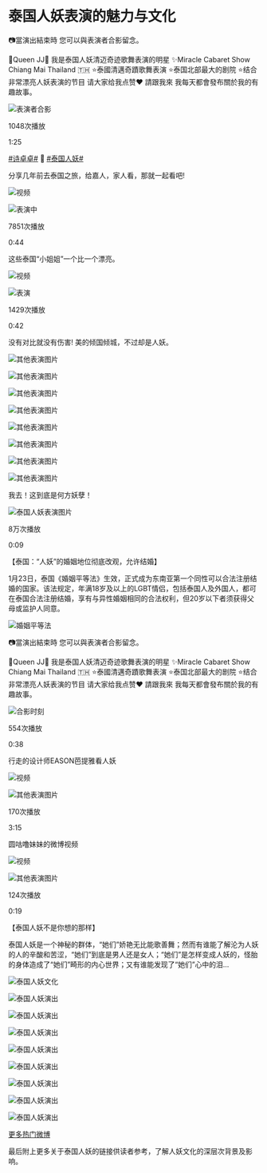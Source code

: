 # 泰国人妖表演的魅力与文化

📷當演出結束時 您可以與表演者合影留念。 

👑Queen JJ👑 我是泰国人妖清迈奇迹歌舞表演的明星 ✨Miracle Cabaret Show Chiang Mai Thailand 🇹🇭 ⭐泰國清邁奇蹟歌舞表演 ⭐泰国北部最大的剧院 ⭐结合非常漂亮人妖表演的节目 请大家给我点赞❤️ 請跟我來 我每天都會發布關於我的有趣故事。 

![表演者合影](https://wx1.sinaimg.cn/orj480/005Ca1D9ly1hwnexkepndj30u01hcgo9.jpg)

1048次播放

1:25

[#诗卓卓#](https://m.weibo.cn/search?containerid=231522type%3D1%26t%3D10%26q%3D%23%E8%AF%97%E5%8D%93%E5%8D%93%23) 🍃 [#泰国人妖#](https://m.weibo.cn/search?containerid=231522type%3D1%26t%3D10%26q%3D%23%E6%B3%B0%E5%9B%BD%E4%BA%BA%E5%A6%96%23)

分享几年前去泰国之旅，给嘉人，家人看，那就一起看吧! 

![视频](https://h5.sinaimg.cn/upload/2015/09/25/3/timeline_card_small_video_default.png)

![表演中](https://wx3.sinaimg.cn/orj480/006kjRxKgy1h4czmxepanj30k00b975r.jpg)

7851次播放

0:44

这些泰国“小姐姐”一个比一个漂亮。 

![视频](https://h5.sinaimg.cn/upload/2015/09/25/3/timeline_card_small_video_default.png)

![表演](https://wx3.sinaimg.cn/orj480/006o1re3gy1h7jzhqpj6yj30u01hcjxd.jpg)

1429次播放

0:42

没有对比就没有伤害! 美的倾国倾城，不过却是人妖。

![其他表演图片](https://wx2.sinaimg.cn/orj360/cb01d6bagy1fqo5vqa7gej21001s07ix.jpg)

![其他表演图片](https://wx1.sinaimg.cn/orj360/cb01d6bagy1fqo5vslwgej20y019ck9k.jpg)

![其他表演图片](https://wx1.sinaimg.cn/orj360/cb01d6bagy1fqo5vry6dwj21001s0x4s.jpg)

![其他表演图片](https://wx4.sinaimg.cn/orj360/cb01d6bagy1fqo5vrr1uij21001s0h97.jpg)

![其他表演图片](https://wx3.sinaimg.cn/orj360/cb01d6bagy1fqo5vqur9ij20y019cas6.jpg)

![其他表演图片](https://wx3.sinaimg.cn/orj360/cb01d6bagy1fqo5vrhd9bj21001s0h96.jpg)

![其他表演图片](https://wx3.sinaimg.cn/orj360/cb01d6bagy1fqo5vrnu6cj21001s01f7.jpg)

![其他表演图片](https://wx2.sinaimg.cn/orj360/cb01d6bagy1fqo5vsl0sxj20y019c18f.jpg)

我去！这到底是何方妖孽！ 

![泰国人妖表演图片](https://wx2.sinaimg.cn/large/bfae15cely1ffaox2rdbvj20dc0ngmyv.jpg)

8万次播放

0:09

【泰国：“人妖”的婚姻地位彻底改观，允许结婚】 

1月23日，泰国《婚姻平等法》生效，正式成为东南亚第一个同性可以合法注册结婚的国家。该法规定，年满18岁及以上的LGBT情侣，包括泰国人及外国人，都可在泰国合法注册结婚，享有与异性婚姻相同的合法权利，但20岁以下者须获得父母或监护人同意。

![婚姻平等法](https://wx1.sinaimg.cn/orj360/008EXH5qgy1hxyhe39981j313g0qoalc.jpg)

📷當演出結束時 您可以與表演者合影留念。 

👑Queen JJ👑 我是泰国人妖清迈奇迹歌舞表演的明星 ✨Miracle Cabaret Show Chiang Mai Thailand 🇹🇭 ⭐泰國清邁奇蹟歌舞表演 ⭐泰国北部最大的剧院 ⭐结合非常漂亮人妖表演的节目 请大家给我点赞❤️ 請跟我來 我每天都會發布關於我的有趣故事。 

![合影时刻](https://wx2.sinaimg.cn/orj480/005Ca1D9gy1hymdozeo8bj30u01hd45o.jpg)

554次播放

0:38

行走的设计师EASON芭提雅看人妖 

![视频](https://video.weibo.com/show?fid=1034:5132928582090768)

![其他表演图片](https://wx1.sinaimg.cn/orj480/a8674087gy1hygtuxn1lmj20u00gw77i.jpg)

170次播放

3:15

圆咕噜妹妹的微博视频 

![视频](https://video.weibo.com/show?fid=1034:5084073639739453)

![其他表演图片](https://wx3.sinaimg.cn/orj480/67c0d9d4gy1hu4yywyf50j20z00g6dij.jpg)

124次播放

0:19

【泰国人妖不是你想的那样】 

泰国人妖是一个神秘的群体，“她们”娇艳无比能歌善舞；然而有谁能了解沦为人妖的人的辛酸和苦涩，“她们”到底是男人还是女人；“她们”是怎样变成人妖的，怪胎的身体造成了“她们”畸形的内心世界；又有谁能发现了“她们”心中的泪…

![泰国人妖文化](https://ww2.sinaimg.cn/orj360/9e3dc627gw1ermku50xpqj20go0b40uv.jpg)

![泰国人妖演出](https://ww1.sinaimg.cn/orj360/9e3dc627gw1ermku6lh8pj20go0b4763.jpg)

![泰国人妖演出](https://ww1.sinaimg.cn/orj360/9e3dc627gw1ermku7onchj20go0b4taq.jpg)

![泰国人妖演出](https://ww3.sinaimg.cn/orj360/9e3dc627gw1ermku8tcwvj20go0b40v9.jpg)

![泰国人妖演出](https://ww2.sinaimg.cn/orj360/9e3dc627gw1ermkua1ye7j20go0b4abp.jpg)

![泰国人妖演出](https://ww2.sinaimg.cn/orj360/9e3dc627gw1ermkubn0wzj20go0b4acj.jpg)

![泰国人妖演出](https://ww4.sinaimg.cn/orj360/9e3dc627gw1ermkucvhq0j20go0b4ju0.jpg)

![泰国人妖演出](https://ww1.sinaimg.cn/orj360/9e3dc627gw1ermkwaubp4j20dw08sjt8.jpg)

![泰国人妖演出](https://ww4.sinaimg.cn/orj360/9e3dc627gw1ermkudxbapj20go0b40uw.jpg)

[更多热门微博](https://m.weibo.cn)

最后附上更多关于泰国人妖的链接供读者参考，了解人妖文化的深层次背景及影响。